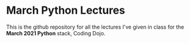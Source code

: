 # March Python Lectures

This is the github repository for all the lectures I've given in class for the **March 2021 Python** stack, Coding Dojo.
